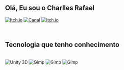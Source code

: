 ## Olá, Eu sou o Charlles Rafael

[![Itch.io](https://img.shields.io/badge/LinkedIn-0077B5?style=for-the-badge&logo=linkedin&logoColor=white)](https://www.linkedin.com/in/charlles-rafael-14b12b34/)
[![Canal](https://img.shields.io/badge/YouTube-FF0000?style=for-the-badge&logo=youtube&logoColor=white)](https://www.youtube.com/watch?v=GOHdOihGmmg&list=PL1Gh11RJovwSpZlisbD7iw_SyQmDEvNSY&ab_channel=CharCharTup)
[![Itch.io](https://img.shields.io/badge/Itch.io-FA5C5C?style=for-the-badge&logo=itchdotio&logoColor=white)](https://charllesrafael.itch.io/)


</br>

<!-- [![Charlles Rafael  GitHub stats](https://github-readme-stats.vercel.app/api?username=Charllesrafael&theme=tokyonight)](https://github.com/Charllesrafael) -->


## Tecnologia que tenho conhecimento
<div style="display: inline_clock border:2"><br/>
    <img align="center" alt="Unity 3D" src="https://img.shields.io/badge/Unity-100000?style=for-the-badge&logo=unity&logoColor=white" />
    <img align="center" alt="Gimp" src="https://img.shields.io/badge/gimp-5C5543?style=for-the-badge&logo=gimp&logoColor=white" />
    <img align="center" alt="Gimp" src="https://img.shields.io/badge/Audacity-0000CC?style=for-the-badge&logo=audacity&logoColor=white" />
    <img align="center" alt="Gimp" src="https://img.shields.io/badge/blender-%23F5792A.svg?style=for-the-badge&logo=blender&logoColor=white" />
</div>

